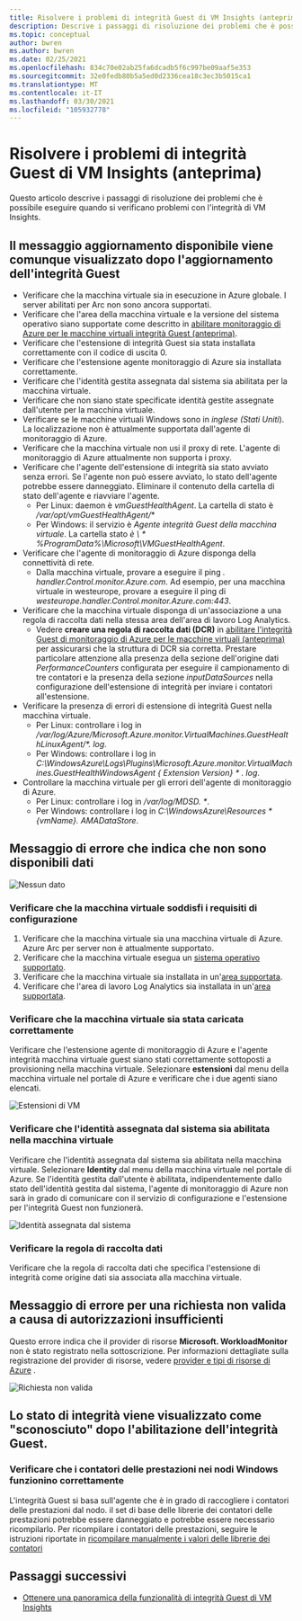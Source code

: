 ```yaml
---
title: Risolvere i problemi di integrità Guest di VM Insights (anteprima)
description: Descrive i passaggi di risoluzione dei problemi che è possibile eseguire quando si verificano problemi con l'integrità di VM Insights.
ms.topic: conceptual
author: bwren
ms.author: bwren
ms.date: 02/25/2021
ms.openlocfilehash: 834c70e02ab25fa6dcadb5f6c997be09aaf5e353
ms.sourcegitcommit: 32e0fedb80b5a5ed0d2336cea18c3ec3b5015ca1
ms.translationtype: MT
ms.contentlocale: it-IT
ms.lasthandoff: 03/30/2021
ms.locfileid: "105932778"
---
```

# <a name="troubleshoot-vm-insights-guest-health-preview"></a>Risolvere i problemi di integrità Guest di VM Insights (anteprima)
Questo articolo descrive i passaggi di risoluzione dei problemi che è possibile eseguire quando si verificano problemi con l'integrità di VM Insights.


## <a name="upgrade-available-message-is-still-displayed-after-upgrading-guest-health"></a>Il messaggio aggiornamento disponibile viene comunque visualizzato dopo l'aggiornamento dell'integrità Guest 

- Verificare che la macchina virtuale sia in esecuzione in Azure globale. I server abilitati per Arc non sono ancora supportati.
- Verificare che l'area della macchina virtuale e la versione del sistema operativo siano supportate come descritto in [abilitare monitoraggio di Azure per le macchine virtuali integrità Guest (anteprima)](vminsights-health-enable.md).
- Verificare che l'estensione di integrità Guest sia stata installata correttamente con il codice di uscita 0.
- Verificare che l'estensione agente monitoraggio di Azure sia installata correttamente.
- Verificare che l'identità gestita assegnata dal sistema sia abilitata per la macchina virtuale.
- Verificare che non siano state specificate identità gestite assegnate dall'utente per la macchina virtuale.
- Verificare se le macchine virtuali Windows sono in *inglese (Stati Uniti*). La localizzazione non è attualmente supportata dall'agente di monitoraggio di Azure.
- Verificare che la macchina virtuale non usi il proxy di rete. L'agente di monitoraggio di Azure attualmente non supporta i proxy.
- Verificare che l'agente dell'estensione di integrità sia stato avviato senza errori. Se l'agente non può essere avviato, lo stato dell'agente potrebbe essere danneggiato. Eliminare il contenuto della cartella di stato dell'agente e riavviare l'agente.
  - Per Linux: daemon è *vmGuestHealthAgent*. La cartella di stato è */var/opt/vmGuestHealthAgent/**
  - Per Windows: il servizio è *Agente integrità Guest della macchina virtuale*. La cartella stato _è \\ * %ProgramData%\Microsoft\VMGuestHealthAgent_.
- Verificare che l'agente di monitoraggio di Azure disponga della connettività di rete. 
  - Dalla macchina virtuale, provare a eseguire il ping _<region> . handler.Control.monitor.Azure.com_. Ad esempio, per una macchina virtuale in westeurope, provare a eseguire il ping di _westeurope.handler.Control.monitor.Azure.com:443_.
- Verificare che la macchina virtuale disponga di un'associazione a una regola di raccolta dati nella stessa area dell'area di lavoro Log Analytics.
  -  Vedere **creare una regola di raccolta dati (DCR)** in [abilitare l'integrità Guest di monitoraggio di Azure per le macchine virtuali (anteprima)](vminsights-health-enable.md) per assicurarsi che la struttura di DCR sia corretta. Prestare particolare attenzione alla presenza della sezione dell'origine dati *PerformanceCounters* configurata per eseguire il campionamento di tre contatori e la presenza della sezione *inputDataSources* nella configurazione dell'estensione di integrità per inviare i contatori all'estensione.
-  Verificare la presenza di errori di estensione di integrità Guest nella macchina virtuale.
   -  Per Linux: controllare i log in _/var/log/Azure/Microsoft.Azure.monitor.VirtualMachines.GuestHealthLinuxAgent/*. log_.
   -  Per Windows: controllare i log in _C:\WindowsAzure\Logs\Plugins\Microsoft.Azure.monitor.VirtualMachines.GuestHealthWindowsAgent \{ Extension Version} \* . log_.
-  Controllare la macchina virtuale per gli errori dell'agente di monitoraggio di Azure.
   -  Per Linux: controllare i log in _/var/log/MDSD. *_.
   -  Per Windows: controllare i log in _C:\WindowsAzure\Resources \* {vmName}. AMADataStore_.
 



## <a name="error-message-that-no-data-is-available"></a>Messaggio di errore che indica che non sono disponibili dati 

![Nessun dato](media/vminsights-health-troubleshoot/no-data.png)


### <a name="verify-that-the-virtual-machine-meets-configuration-requirements"></a>Verificare che la macchina virtuale soddisfi i requisiti di configurazione

1. Verificare che la macchina virtuale sia una macchina virtuale di Azure. Azure Arc per server non è attualmente supportato.
2. Verificare che la macchina virtuale esegua un [sistema operativo supportato](vminsights-health-enable.md?current-limitations.md).
3. Verificare che la macchina virtuale sia installata in un'[area supportata](vminsights-health-enable.md?current-limitations.md).
4. Verificare che l'area di lavoro Log Analytics sia installata in un'[area supportata](vminsights-health-enable.md?current-limitations.md).

### <a name="verify-that-the-vm-is-properly-onboarded"></a>Verificare che la macchina virtuale sia stata caricata correttamente
Verificare che l'estensione agente di monitoraggio di Azure e l'agente integrità macchina virtuale guest siano stati correttamente sottoposti a provisioning nella macchina virtuale. Selezionare **estensioni** dal menu della macchina virtuale nel portale di Azure e verificare che i due agenti siano elencati.

![Estensioni di VM](media/vminsights-health-troubleshoot/extensions.png)

### <a name="verify-the-system-assigned-identity-is-enabled-on-the-virtual-machine"></a>Verificare che l'identità assegnata dal sistema sia abilitata nella macchina virtuale
Verificare che l'identità assegnata dal sistema sia abilitata nella macchina virtuale. Selezionare **Identity** dal menu della macchina virtuale nel portale di Azure. Se l'identità gestita dall'utente è abilitata, indipendentemente dallo stato dell'identità gestita dal sistema, l'agente di monitoraggio di Azure non sarà in grado di comunicare con il servizio di configurazione e l'estensione per l'integrità Guest non funzionerà.

![Identità assegnata dal sistema](media/vminsights-health-troubleshoot/system-identity.png)

### <a name="verify-data-collection-rule"></a>Verificare la regola di raccolta dati
Verificare che la regola di raccolta dati che specifica l'estensione di integrità come origine dati sia associata alla macchina virtuale.

## <a name="error-message-for-bad-request-due-to-insufficient-permissions"></a>Messaggio di errore per una richiesta non valida a causa di autorizzazioni insufficienti
Questo errore indica che il provider di risorse **Microsoft. WorkloadMonitor** non è stato registrato nella sottoscrizione. Per informazioni dettagliate sulla registrazione del provider di risorse, vedere [provider e tipi di risorse di Azure](../../azure-resource-manager/management/resource-providers-and-types.md#register-resource-provider) . 

![Richiesta non valida](media/vminsights-health-troubleshoot/bad-request.png)

## <a name="health-shows-as-unknown-after-guest-health-is-enabled"></a>Lo stato di integrità viene visualizzato come "sconosciuto" dopo l'abilitazione dell'integrità Guest.

### <a name="verify-that-performance-counters-on-windows-nodes-are-working-correctly"></a>Verificare che i contatori delle prestazioni nei nodi Windows funzionino correttamente 
L'integrità Guest si basa sull'agente che è in grado di raccogliere i contatori delle prestazioni dal nodo. il set di base delle librerie dei contatori delle prestazioni potrebbe essere danneggiato e potrebbe essere necessario ricompilarlo. Per ricompilare i contatori delle prestazioni, seguire le istruzioni riportate in [ricompilare manualmente i valori delle librerie dei contatori](/troubleshoot/windows-server/performance/rebuild-performance-counter-library-values)





## <a name="next-steps"></a>Passaggi successivi

- [Ottenere una panoramica della funzionalità di integrità Guest di VM Insights](vminsights-health-overview.md)